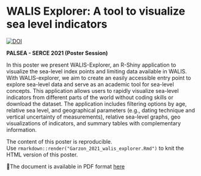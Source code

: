 # WALIS Explorer: A tool to visualize sea level indicators
[![DOI](https://img.shields.io/badge/doi-10.6084%2Fm9.figshare.16601084.v1-blue)](https://doi.org/10.6084/m9.figshare.16601084.v1)

**PALSEA - SERCE 2021 (Poster Session)**

In this poster we present WALIS-Explorer, an R-Shiny application to visualize the sea-level index points and limiting data available in WALIS. With WALIS-explorer, we aim to create an easily accessible entry point to explore sea-level data and serve as an academic tool for sea-level concepts. This application allows users to rapidly visualize sea-level indicators from different parts of the world without coding skills or download the dataset. The application includes filtering options by age, relative sea level, and geographical parameters (e.g., dating technique and vertical uncertainty of measurements), relative sea-level graphs, geo visualizations of indicators, and summary tables with complementary information.

The content of this poster is reproducible.\
Use ``rmarkdown::render("Garzon_2021_walis_explorer.Rmd")`` to knit the HTML version of this poster.

📄The document is available in PDF format [here](Garzon_2021_walis_explorer.pdf)
